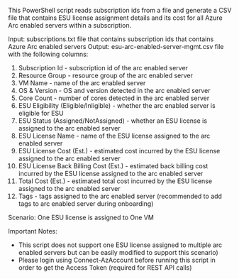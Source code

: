 This PowerShell script reads subscription ids from a file and generate a CSV file that contains ESU license assignment details and its cost for all Azure Arc enabled servers within a subscription.
  
Input: subscriptions.txt file that contains subscription ids that contains Azure Arc enabled servers
Output: esu-arc-enabled-server-mgmt.csv file with the following columns:
1. Subscription Id - subscription id of the arc enabled server
2. Resource Group - resource group of the arc enabled server
3. VM Name - name of the arc enabled server
4. OS & Version - OS and version detected in the arc enabled server
5. Core Count - number of cores detected in the arc enabled server
6. ESU Eligibility (Eligible/Inligible) - whether the arc enabled server is eligible for ESU
7. ESU Status (Assigned/NotAssigned) - whether an ESU license is assigned to the arc enabled server
8. ESU License Name - name of the ESU license assigned to the arc enabled server
9. ESU License Cost (Est.) - estimated cost incurred by the ESU license assigned to the arc enabled server
10. ESU License Back Billing Cost (Est.) - estimated back billing cost incurred by the ESU license assigned to the arc enabled server
11. Total Cost (Est.) - estimated total cost incurred by the ESU license assigned to the arc enabled server
12. Tags - tags assigned to the arc enabled server (recommended to add tags to arc enabled server during onboarding)
 
Scenario: One ESU license is assigned to One VM

Important Notes: 
- This script does not support one ESU license assigned to multiple arc enabled servers but can be easily modified to support this scenario)
- Please login using Connect-AzAccount before running this script in order to get the Access Token (required for REST API calls)
